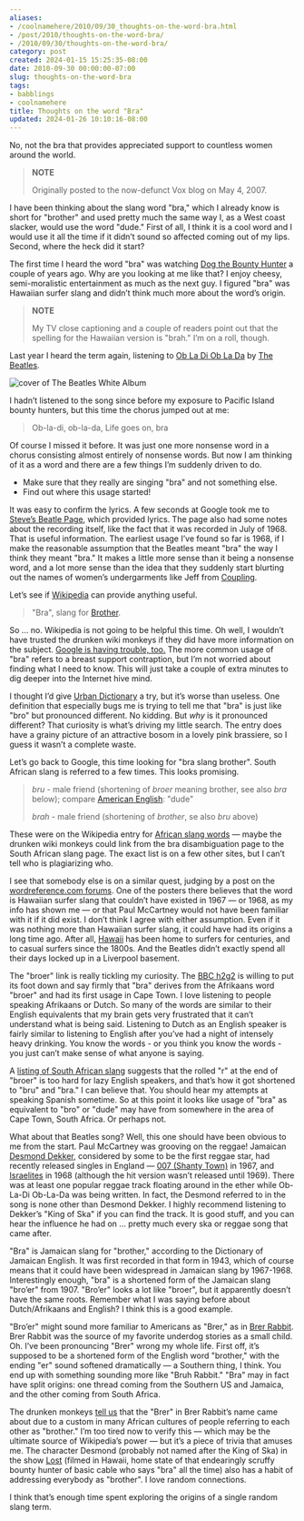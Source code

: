 ```yaml
---
aliases:
- /coolnamehere/2010/09/30_thoughts-on-the-word-bra.html
- /post/2010/thoughts-on-the-word-bra/
- /2010/09/30/thoughts-on-the-word-bra/
category: post
created: 2024-01-15 15:25:35-08:00
date: 2010-09-30 00:00:00-07:00
slug: thoughts-on-the-word-bra
tags:
- babblings
- coolnamehere
title: Thoughts on the word "Bra"
updated: 2024-01-26 10:10:16-08:00
---
```


No, not the bra that provides appreciated support to countless women around the world.

 > 
 > **NOTE**
>
 > Originally posted to the now-defunct Vox blog on May 4, 2007.

I have been thinking about the slang word "bra," which I already know is short for "brother" and used pretty much the same way I, as a West coast slacker, would use the word "dude." First of all, I think it is a cool word and I would use it all the time if it didn’t sound so affected coming out of my lips. Second, where the heck did it start?

The first time I heard the word "bra" was watching [Dog the Bounty Hunter](http://www.dogthebountyhunter.com) a couple of years ago. Why are you looking at me like that? I enjoy cheesy, semi-moralistic entertainment as much as the next guy. I figured "bra" was Hawaiian surfer slang and didn’t think much more about the word’s origin.

 > 
 > **NOTE**
>
 > My TV close captioning and a couple of readers point out that the spelling for the Hawaiian version is "brah." I’m on a roll, though.

Last year I heard the term again, listening to [Ob La Di Ob La Da](https://song.link/i/1441133613) by [The
Beatles](http://www.beatles.com).

![cover of The Beatles White Album](attachments/img/2010/beatles-white-album.png "Pause for music")

I hadn’t listened to the song since before my exposure to Pacific Island bounty hunters, but this time the chorus jumped out at me:

 > 
 > Ob-la-di, ob-la-da,
 > Life goes on, bra

Of course I missed it before. It was just one more nonsense word in a chorus consisting almost entirely of nonsense words. But now I am thinking of it as a word and there are a few things I’m suddenly driven to do.

* Make sure that they really are singing "bra" and not something else.
* Find out where this usage started!

It was easy to confirm the lyrics. A few seconds at Google took me to
[Steve’s Beatle Page](http://www.stevesbeatles.com/songs/ob_la_di_ob_la_da.asp), which provided lyrics. The page also had some notes about the recording itself, like the fact that it was recorded in July of 1968. That is useful information. The earliest usage I’ve found so far is 1968, if I make the reasonable assumption that the Beatles meant "bra" the way I think they meant "bra." It makes a little more sense than it being a nonsense word, and a lot more sense than the idea that they suddenly start blurting out the names of women’s undergarments like Jeff from [Coupling](http://www.imdb.com/title/tt0237123).

Let’s see if [Wikipedia](http://en.wikipedia.org/wiki/Bra) can provide anything useful.

 > 
 > "Bra", slang for [Brother](http://en.wikipedia.org/wiki/Brother).

So … no. Wikipedia is not going to be helpful this time. Oh well, I wouldn’t have trusted the drunken wiki monkeys if they did have more information on the subject. [Google is having trouble, too.](http://www.google.com/search?q=define:bra) The more common usage of "bra" refers to a breast support contraption, but I’m not worried about finding what I need to know. This will just take a couple of extra minutes to dig deeper into the Internet hive mind.

I thought I’d give [Urban Dictionary](http://www.urbandictionary.com) a try, but it’s worse than useless. One definition that especially bugs me is trying to tell me that "bra" is just like "bro" but pronounced different. No kidding. But *why* is it pronounced different? That curiosity is what’s driving my little search. The entry does have a grainy picture of an attractive bosom in a lovely pink brassiere, so I guess it wasn’t a complete waste.

Let’s go back to Google, this time looking for "bra slang brother". South African slang is referred to a few times. This looks promising.

 > 
 > *bru* - male friend (shortening of *broer* meaning brother, see also *bra* below); compare [American English](http://en.wikipedia.org/wiki/American_English): "dude"
 > 
 > *brah* - male friend (shortening of *brother*, se also *bru* above)

These were on the Wikipedia entry for [African slang words](http://en.wikipedia.org/wiki/List_of_South_African_slang_words) — maybe the drunken wiki monkeys could link from the bra disambiguation page to the South African slang page. The exact list is on a few other sites, but I can’t tell who is plagiarizing who.

I see that somebody else is on a similar quest, judging by a post on the
[wordreference.com forums](http://forum.wordreference.com/showthread.php?t=481406). One of the posters there believes that the word is Hawaiian surfer slang that couldn’t have existed in 1967 — or 1968, as my info has shown me — or that Paul McCartney would not have been familiar with it if it did exist. I don’t think I agree with either assumption. Even if it was nothing more than Hawaiian surfer slang, it could have had its origins a long time ago. After all, [Hawaii](http://www.coffeetimes.com/surf.htm) has been home to surfers for centuries, and to casual surfers since the 1800s. And the Beatles didn’t exactly spend all their days locked up in a
Liverpool basement.

The "broer" link is really tickling my curiosity. The [BBC h2g2](http://www.bbc.co.uk/dna/h2g2/A4351402) is willing to put its foot down and say firmly that "bra" derives from the Afrikaans word "broer" and had its first usage in Cape Town. I love listening to people speaking Afrikaans or Dutch. So many of the words are similar to their English equivalents that my brain gets very frustrated that it can’t understand what is being said. Listening to Dutch as an English speaker is fairly similar to listening to English after you’ve had a night of intensely heavy drinking. You know the words - or you think you know the words - you just can’t make sense of what anyone is saying.

A [listing of South African slang](https://web.archive.org/web/20071212030749/http://www.wavescape.co.za/bot_bar/surfrikan/slang.html) suggests that the rolled "r" at the end of "broer" is too hard for lazy English speakers, and that’s how it got shortened to "bru" and "bra." I can believe that. You should hear my attempts at speaking Spanish sometime. So at this point it looks like usage of "bra" as equivalent to "bro" or "dude" may have from somewhere in the area of Cape Town, South Africa. Or perhaps not.

What about that Beatles song? Well, this one should have been obvious to me from the start. Paul McCartney was grooving on the reggae! Jamaican [Desmond Dekker](http://www.desmonddekker.com/), considered by some to be the first reggae star, had recently released singles in England — [007 (Shanty Town)](https://song.link/i/1147768992) in 1967, and [Israelites](https://song.link/i/1147769697) in 1968 (although the hit version wasn’t released until 1969). There was at least one popular reggae track floating around in the ether while Ob-La-Di Ob-La-Da was being written. In fact, the Desmond referred to in the song is none other than Desmond Dekker. I highly recommend listening to Dekker’s "King of Ska" if you can find the track. It is good stuff, and you can hear the influence he had on … pretty much every ska or reggae song that came after.

"Bra" is Jamaican slang for "brother," according to the Dictionary of Jamaican English. It was first recorded in that form in 1943, which of course means that it could have been widespread in Jamaican slang by 1967-1968. Interestingly enough, "bra" is a shortened form of the Jamaican slang "bro’er" from 1907. "Bro’er" looks a lot like "broer", but it apparently doesn’t have the same roots. Remember what I was saying before about Dutch/Afrikaans and English? I think this is a good example.

"Bro’er" might sound more familiar to Americans as "Brer," as in [Brer Rabbit](http://www.americanfolklore.net/brer-rabbit.html). Brer Rabbit was the source of my favorite underdog stories as a small child. Oh. I’ve been pronouncing "Brer" wrong my whole life. First off, it’s supposed to be a shortened form of the English word "brother," with the ending "er" sound softened dramatically — a Southern thing, I think. You end up with something sounding more like "Bruh Rabbit." "Bra" may in fact have split origins: one thread coming from the Southern US and Jamaica, and the other coming from South Africa.

The drunken monkeys [tell us](http://en.wikipedia.org/wiki/Br%27er_Rabbit) that the "Brer" in Brer Rabbit’s name came about due to a custom in many African cultures of people referring to each other as "brother." I’m too tired now to verify this — which may be the ultimate source of Wikipedia’s power — but it’s a piece of trivia that amuses me. The character Desmond (probably not named after the King of Ska) in the show [Lost](http://www.losttvshow.org) (filmed in Hawaii, home state of that endearingly scruffy bounty hunter of basic cable who says "bra" all the time) also has a habit of addressing everybody as "brother". I love random connections.

I think that’s enough time spent exploring the origins of a single random slang term.